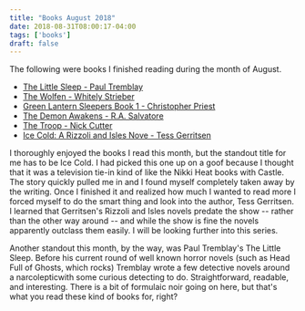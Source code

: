 ```yaml
---
title: "Books August 2018"
date: 2018-08-31T08:00:17-04:00
tags: ['books']
draft: false
---
```


The following were books I finished reading during the month of August.

* [The Little Sleep - Paul Tremblay](https://www.amazon.com/gp/product/B002GYI93S/ref=dbs_a_def_rwt_bibl_vppi_i3)
* [The Wolfen - Whitely Strieber](https://www.amazon.com/gp/product/B00LR0O8WI/ref=dbs_a_def_rwt_hsch_vapi_taft_p1_i7)
* [Green Lantern Sleepers Book 1 - Christopher Priest](https://www.amazon.com/Green-Lantern-Sleepers-Book-Bk/dp/1416504273/ref=bseries_primary_1_1416504273)
* [The Demon Awakens - R.A. Salvatore](https://www.amazon.com/gp/product/B000FBFON2/ref=dbs_a_def_rwt_hsch_vapi_taft_p5_i7)
* [The Troop - Nick Cutter](https://www.amazon.com/Troop-Nick-Cutter-ebook/dp/B00BSBR5DA/ref=tmm_kin_swatch_0?_encoding=UTF8&qid=&sr=)
* [Ice Cold: A Rizzoli and Isles Nove - Tess Gerritsen](https://www.amazon.com/gp/product/B0036S4C5C/ref=dbs_a_def_rwt_bibl_vppi_i11)


I thoroughly enjoyed the books I read this month, but the standout title for me has to be Ice Cold. I had picked this one up on a goof because I thought that it was a television tie-in kind of like the Nikki Heat books with Castle. The story quickly pulled me in and I found myself completely taken away by the writing. Once I finished it and realized how much I wanted to read more I forced myself to do the smart thing and look into the author, Tess Gerritsen. I learned that Gerritsen's Rizzoli and Isles novels predate the show -- rather than the other way around -- and while the show is fine the novels apparently outclass them easily. I will be looking further into this series.

Another standout this month, by the way, was Paul Tremblay's The Little Sleep. Before his current round of well known horror novels (such as Head Full of Ghosts, which rocks) Tremblay wrote a few detective novels around a narcolepticwith some curious detecting to do. Straightforward, readable, and interesting. There is a bit of formulaic noir going on here, but that's what you read these kind of books for, right?





